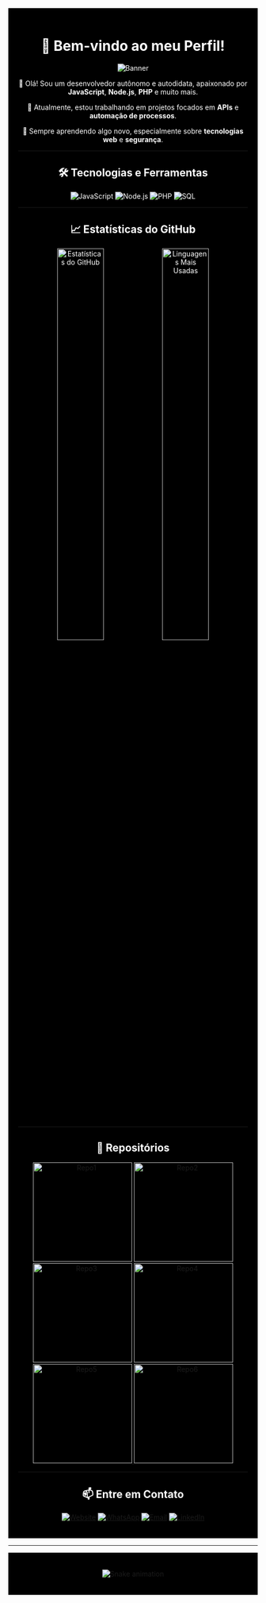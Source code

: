 <div align="center" style="background-color:black; padding:20px; color:white;">

# 🖤 Bem-vindo ao meu Perfil!

![Banner](https://via.placeholder.com/800x200.png?text=Bem-vindo+ao+meu+GitHub+Profile&bg=000000&fg=ffffff)

👋 Olá! Sou um desenvolvedor autônomo e autodidata, apaixonado por **JavaScript**, **Node.js**, **PHP** e muito mais.

🔭 Atualmente, estou trabalhando em projetos focados em **APIs** e **automação de processos**.

🌱 Sempre aprendendo algo novo, especialmente sobre **tecnologias web** e **segurança**.

---

## 🛠️ Tecnologias e Ferramentas

![JavaScript](https://img.shields.io/badge/JavaScript-323330?style=for-the-badge&logo=javascript&logoColor=white)
![Node.js](https://img.shields.io/badge/Node.js-339933?style=for-the-badge&logo=nodedotjs&logoColor=white)
![PHP](https://img.shields.io/badge/PHP-777BB4?style=for-the-badge&logo=php&logoColor=white)
![SQL](https://img.shields.io/badge/SQL-4479A1?style=for-the-badge&logo=mysql&logoColor=white)

---

## 📈 Estatísticas do GitHub

<div align="center">
  <img src="https://github-readme-stats.vercel.app/api?username=andreluizboanergers&show_icons=true&theme=dark&hide_border=true&count_private=true" alt="Estatísticas do GitHub" width="45%" />
  <img src="https://github-readme-stats.vercel.app/api/top-langs/?username=andreluizboanergers&layout=compact&theme=dark&hide_border=true" alt="Linguagens Mais Usadas" width="45%" />
</div>

---

## 📂 Repositórios

<div align="center">
  <a href="https://github.com/andreluizboanergers/repo1">
    <img src="https://github-readme-stats.vercel.app/api/pin/?username=andreluizboanergers&repo=repo1&theme=dark" alt="Repo1" width="200" />
  </a>
  <a href="https://github.com/andreluizboanergers/repo2">
    <img src="https://github-readme-stats.vercel.app/api/pin/?username=andreluizboanergers&repo=repo2&theme=dark" alt="Repo2" width="200" />
  </a>
  <a href="https://github.com/andreluizboanergers/repo3">
    <img src="https://github-readme-stats.vercel.app/api/pin/?username=andreluizboanergers&repo=repo3&theme=dark" alt="Repo3" width="200" />
  </a>
  <a href="https://github.com/andreluizboanergers/repo4">
    <img src="https://github-readme-stats.vercel.app/api/pin/?username=andreluizboanergers&repo=repo4&theme=dark" alt="Repo4" width="200" />
  </a>
  <a href="https://github.com/andreluizboanergers/repo5">
    <img src="https://github-readme-stats.vercel.app/api/pin/?username=andreluizboanergers&repo=repo5&theme=dark" alt="Repo5" width="200" />
  </a>
  <a href="https://github.com/andreluizboanergers/repo6">
    <img src="https://github-readme-stats.vercel.app/api/pin/?username=andreluizboanergers&repo=repo6&theme=dark" alt="Repo6" width="200" />
  </a>
</div>

---

## 📫 Entre em Contato

[![Website](https://img.shields.io/badge/Website-000000?style=for-the-badge&logo=About.me&logoColor=white)](https://www.algweb.com.br)
[![WhatsApp](https://img.shields.io/badge/WhatsApp-25D366?style=for-the-badge&logo=whatsapp&logoColor=white)](https://wa.me/5516988655532)
[![Email](https://img.shields.io/badge/Email-D14836?style=for-the-badge&logo=gmail&logoColor=white)](mailto:contato@algweb.com.br)
[![LinkedIn](https://img.shields.io/badge/LinkedIn-0077B5?style=for-the-badge&logo=linkedin&logoColor=white)](https://www.linkedin.com/in/andre-luiz-790599182/)

</div>

---

<div align="center" style="background-color:black; padding:20px;">

![Snake animation](https://github.com/andreluizboanergers/andreluizboanergers/blob/output/github-contribution-grid-snake.svg)

</div>
